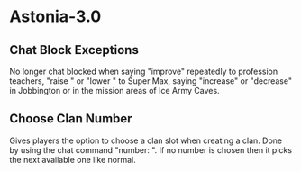 Astonia-3.0
===========
Chat Block Exceptions
-----------
No longer chat blocked when saying "improve" repeatedly to profession teachers, "raise <skill>" or "lower <skill>" to Super Max, saying "increase" or "decrease" in Jobbington or in the mission areas of Ice Army Caves.

Choose Clan Number
-----------
Gives players the option to choose a clan slot when creating a clan. Done by using the chat command "number: <nr>". If no number is chosen then it picks the next available one like normal.
